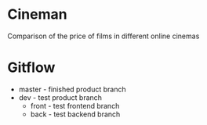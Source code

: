 # Cineman
Comparison of the price of films in different online cinemas
# Gitflow
- master - finished product branch
- dev - test product branch 
  - front - test frontend branch
  - back - test backend branch
